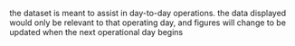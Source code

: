 the dataset is meant to assist in day-to-day operations. the data displayed would only be relevant to that operating day, and figures will change to be updated when the next operational day begins
